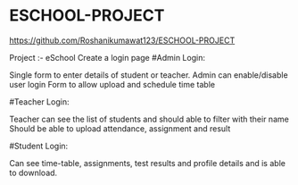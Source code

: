 # ESCHOOL-PROJECT
https://github.com/Roshanikumawat123/ESCHOOL-PROJECT

Project :- eSchool
Create a login page 
#Admin Login: 

Single form to enter details of student or teacher. 
Admin can enable/disable user login
Form to allow upload and schedule time table

#Teacher Login: 

Teacher can see the list of students and should able to filter with their name
Should be able to upload attendance, assignment and result

#Student Login: 

Can see time-table, assignments, test results and profile details and is able to download.

